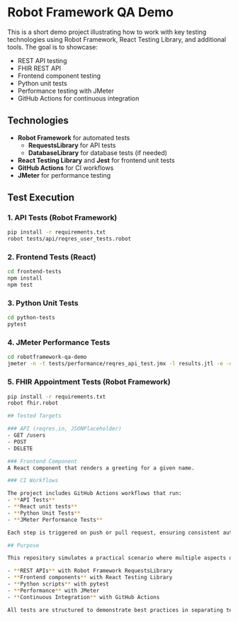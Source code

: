 # Robot Framework QA Demo

This is a short demo project illustrating how to work with key testing technologies using Robot Framework, React Testing Library, and additional tools. The goal is to showcase:

- REST API testing
- FHIR REST API
- Frontend component testing
- Python unit tests
- Performance testing with JMeter
- GitHub Actions for continuous integration

## Technologies

- **Robot Framework** for automated tests
  - **RequestsLibrary** for API tests
  - **DatabaseLibrary** for database tests (if needed)
- **React Testing Library** and **Jest** for frontend unit tests
- **GitHub Actions** for CI workflows
- **JMeter** for performance testing

## Test Execution

### 1. API Tests (Robot Framework)

```bash
pip install -r requirements.txt
robot tests/api/reqres_user_tests.robot
```

### 2. Frontend Tests (React)

```bash
cd frontend-tests
npm install
npm test
```

### 3. Python Unit Tests

```bash
cd python-tests
pytest
```

### 4. JMeter Performance Tests

```bash
cd robotframework-qa-demo
jmeter -n -t tests/performance/reqres_api_test.jmx -l results.jtl -e -o tests/performance/html-report
```

### 5. FHIR Appointment Tests (Robot Framework)

```bash
pip install -r requirements.txt
robot fhir.robot

## Tested Targets

### API (reqres.in, JSONPlaceholder)
- GET /users
- POST
- DELETE

### Frontend Component
A React component that renders a greeting for a given name.

### CI Workflows

The project includes GitHub Actions workflows that run:
- **API Tests**
- **React unit tests**
- **Python Unit Tests**
- **JMeter Performance Tests**

Each step is triggered on push or pull request, ensuring consistent automated verification.

## Purpose

This repository simulates a practical scenario where multiple aspects of an application are tested:

- **REST APIs** with Robot Framework RequestsLibrary
- **Frontend components** with React Testing Library
- **Python scripts** with pytest
- **Performance** with JMeter
- **Continuous Integration** with GitHub Actions

All tests are structured to demonstrate best practices in separating test types and running them automatically in CI.